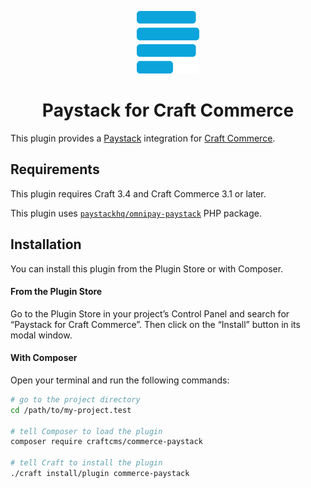 <p align="center"><img src="./src/icon.svg" width="100" height="100" alt="Paystack for Craft Commerce icon"></p>

<h1 align="center">Paystack for Craft Commerce</h1>

This plugin provides a [Paystack](https://paystack.com/) integration for [Craft Commerce](https://craftcms.com/commerce).

## Requirements

This plugin requires Craft 3.4 and Craft Commerce 3.1 or later.

This plugin uses [`paystackhq/omnipay-paystack`](https://packagist.org/packages/paystackhq/omnipay-paystack) PHP package.

## Installation

You can install this plugin from the Plugin Store or with Composer.

#### From the Plugin Store

Go to the Plugin Store in your project’s Control Panel and search for “Paystack for Craft Commerce”. Then click on the “Install” button in its modal window.

#### With Composer

Open your terminal and run the following commands:

```bash
# go to the project directory
cd /path/to/my-project.test

# tell Composer to load the plugin
composer require craftcms/commerce-paystack

# tell Craft to install the plugin
./craft install/plugin commerce-paystack
```
